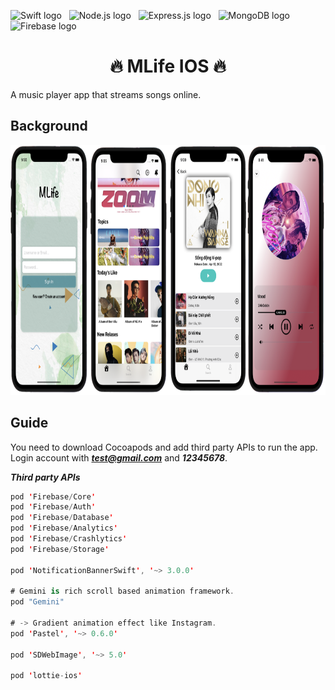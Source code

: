 <span><img src="https://img.shields.io/badge/Swift-282C34?logo=swift&logoColor=F05138" alt="Swift logo" title="Swift" height="25" /></span>
&nbsp;
<span><img src="https://img.shields.io/badge/Node.js-282C34?logo=node.js&logoColor=00F200" alt="Node.js logo" title="Node.js" height="25" /></span>
&nbsp;
<span><img src="https://img.shields.io/badge/Express-282C34?logo=express&logoColor=FFFFFF" alt="Express.js logo" title="Express.js" height="25" /></span>
&nbsp;
<span><img src="https://img.shields.io/badge/MongoDB-282C34?logo=mongoDB&logoColor=#47A248" alt="MongoDB logo" title="MongoDB" height="25" /></span>
&nbsp;
<span><img src="https://img.shields.io/badge/Firebase-282C34?logo=firebase&logoColor=##FFCA28" alt="Firebase logo" title="Firebase" height="25" /></span>
&nbsp;

<h1 align="center">🔥 MLife IOS 🔥</h1>

A music player app that streams songs online.

## Background
<p align="center">
    <img alt="Swift MLife" src="music_image.png" width="800" height="400">
</p>

## Guide

You need to download Cocoapods and add third party APIs to run the app.</br>
Login account with ***test@gmail.com*** and ***12345678***.</br>

***Third party APIs***

```Swift
pod 'Firebase/Core'
pod 'Firebase/Auth'
pod 'Firebase/Database'
pod 'Firebase/Analytics'
pod 'Firebase/Crashlytics'
pod 'Firebase/Storage'

pod 'NotificationBannerSwift', '~> 3.0.0'

# Gemini is rich scroll based animation framework.
pod "Gemini" 

# -> Gradient animation effect like Instagram.
pod 'Pastel', '~> 0.6.0'

pod 'SDWebImage', '~> 5.0'

pod 'lottie-ios'
```

